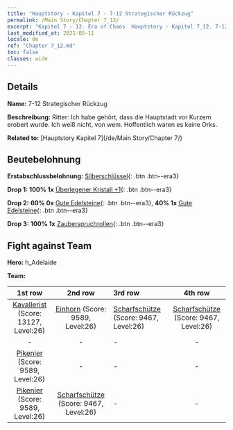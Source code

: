 ```yaml
---
title: "Hauptstory - Kapitel 7 - 7-12 Strategischer Rückzug"
permalink: /Main Story/Chapter 7_12/
excerpt: "Kapitel 7 - 12. Era of Chaos  Hauptstory - Kapitel 7_12. 7-12 Strategischer Rückzug"
last_modified_at: 2021-05-11
locale: de
ref: "Chapter 7_12.md"
toc: false
classes: wide
---
```


## Details

 **Name:** 7-12 Strategischer Rückzug

 **Beschreibung:** Ritter: Ich habe gehört, dass die Hauptstadt vor Kurzem erobert wurde. Ich weiß nicht, von wem. Hoffentlich waren es keine Orks.

 **Related to:** [Hauptstory Kapitel 7](/de/Main Story/Chapter 7/)

## Beutebelohnung

 **Erstabschlussbelohnung:** [Silberschlüssel](/ItemsDE/con_693/){: .btn .btn--era3}

 **Drop 1:** **100% 1x** [Überlegener Kristall +1](/ItemsDE/mat_24/){: .btn .btn--era3}

 **Drop 2:** **60% 0x** [Gute Edelsteine](/ItemsDE/mat_16/){: .btn .btn--era3}, **40% 1x** [Gute Edelsteine](/ItemsDE/mat_16/){: .btn .btn--era3}

 **Drop 3:** **100% 1x** [Zauberspruchrollen](/ItemsDE/con_694/){: .btn .btn--era3}


## Fight against Team
 **Hero:** h_Adelaide

 **Team:**


  | 1st row | 2nd row | 3rd row | 4th row |
  |:----:|:----:|:----|:----:|
  | [Kavallerist](/de/units/Cavalier/) (Score: 13127, Level:26)  | [Einhorn](/de/units/Unicorn/) (Score: 9589, Level:26)  | [Scharfschütze](/de/units/Marksman/) (Score: 9467, Level:26)  | [Scharfschütze](/de/units/Marksman/) (Score: 9467, Level:26)  |
  | - | - | - | - |
  | [Pikenier](/de/units/Pikeman/) (Score: 9589, Level:26)  | - | - | - |
  | [Pikenier](/de/units/Pikeman/) (Score: 9589, Level:26)  | [Scharfschütze](/de/units/Marksman/) (Score: 9467, Level:26)  | - | - |


